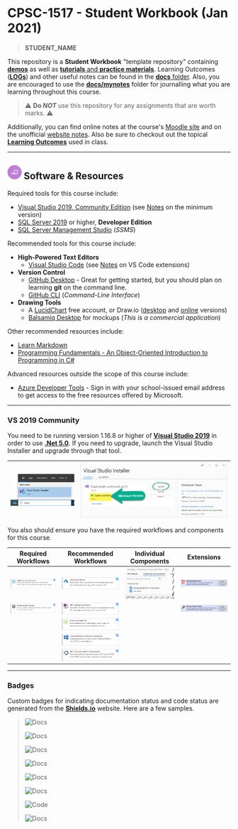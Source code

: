 # CPSC-1517 - **Student Workbook** (Jan 2021)

> **STUDENT_NAME**

This repository is a **Student Workbook** "template repository" containing [**demos**](./demos/ReadMe.md) as well as [**tutorials** and **practice materials**](./src/ReadMe.md). Learning Outcomes ([**LOGs**](./docs/logs/ReadMe.md)) and other useful notes can be found in the [**docs** folder](./docs). Also, you are encouraged to use the [**docs/mynotes**](./docs/mynotes) folder for journalling what you are learning throughout this course.

> :warning: **Do *NOT*** use this repository for any assignments that are worth marks. :warning:

Additionally, you can find online notes at the course's [Moodle site](https://moodle.nait.ca) and on the unofficial [website notes](https://cpsc-1517.github.io). Also be sure to checkout out the topical [**Learning Outcomes**](https://.github.io/about/LOGs.html) used in class.

----

## ![Software et.al.](./docs/images/code.png) Software & Resources

Required tools for this course include:

- [Visual Studio 2019, Community Edition](https://visualstudio.microsoft.com/) (see [Notes](#vs-2019-community) on the minimum version)
- [SQL Server 2019](https://www.microsoft.com/sql-server/sql-server-downloads) or higher, **Developer Edition**
- [SQL Server Management Studio](https://docs.microsoft.com/sql/ssms/download-sql-server-management-studio-ssms?view=sql-server-ver15#download-ssms) (*SSMS*)

Recommended tools for this course include:

- **High-Powered Text Editors**
  - [Visual Studio Code](https://code.visualstudio.com) (see [Notes]() on VS Code extensions)
- **Version Control**
  - [GitHub Desktop](https://desktop.github.com) - Great for getting started, but you should plan on learning **git** on the command line.
  - [GitHub CLI](https://cli.github.com/) (*Command-Line Interface*)
- **Drawing Tools**
  - A [LucidChart](https://www.lucidchart.com/pages/) free account, or Draw.io ([desktop](https://about.draw.io/integrations/#integrations_offline) and [online](https://draw.io) versions)
  - [Balsamiq Desktop](https://balsamiq.com/wireframes/desktop/) for mockups (*This is a commercial application*)

Other recommended resources include:

- [Learn Markdown](https://commonmark.org/help/)
- [Programming Fundamentals - An Object-Oriented Introduction to Programming in C#](https://programming-0101.github.io/TheBook/)

Advanced resources outside the scope of this course include:

- [Azure Developer Tools](https://azureforeducation.microsoft.com/devtools) - Sign in with your school-issued email address to get access to the free resources offered by Microsoft.

----

### VS 2019 Community

You need to be running version 1.16.8 or higher of [**Visual Studio 2019**](https://visualstudio.microsoft.com/) in order to use [**.Net 5.0**](https://dotnet.microsoft.com/platform/support/policy/dotnet-core). If you need to upgrade, launch the Visual Studio Installer and upgrade through that tool.

| ![Launch VS Installer](./docs/images/vs-installer.png) | ![VS Install - Min VS2019 Version](./docs/images/vs-min-version.png) |
|--------------------------------------------------------|----------------------------------------------------------------------|

You also should ensure you have the required workflows and components for this course.

| Required Workflows | Recommended Workflows | Individual Components | Extensions |
|--------------------|-----------------------|-----------------------|------------|
| ![ASPNET and web development](./docs/images/vs-workload-asp-net-web.png) | ![Azure development](./docs/images/vs-workload-azure.png) | ![GH and LiveShare](./docs/images/vs-individual-components.png) | ![Web Essentials](./docs/images/vs-extension-web-essentials.png) |
| ![Data storage and processing](./docs/images/vs-workload-data-storage.png) | ![.NET desktop development](./docs/images/vs-workload-net-desktop.png) | | ![EF Core Power Tools](./docs/images/vs-extension-ef-core-power-tools.png) |
| | ![Node.js development](./docs/images/vs-workload-node.png) | | |
| | ![Universal Windows Platform development](./docs/images/vs-workload-uwp.png) | | |
| | ![.NET Core cross-platform development](./docs/images/vs-workload-net-core-cross-platform.png) | | |

----

### Badges

Custom badges for indicating documentation status and code status are generated from the [**Shields.io**](https://Shields.io) website. Here are a few samples.

> ![Docs](https://img.shields.io/badge/Documentation%20Status-100%25%20Complete-brightgreen?logo=Read%20the%20Docs)
>
> ![Docs](https://img.shields.io/badge/Documentation%20Status-~90%25%20Mostly%20Complete-blue?logo=Read%20the%20Docs)
>
> ![Docs](https://img.shields.io/badge/Documentation%20Status-~70%25%20+%20Usable-yellow?logo=Read%20the%20Docs)
>
> ![Docs](https://img.shields.io/badge/Documentation%20Status-40--70%25%20Incomplete/Draft-orange?logo=Read%20the%20Docs)
>
> ![Docs](https://img.shields.io/badge/Documentation%20Status-10--40%25%20Rough%20Outline-red?logo=Read%20the%20Docs)
>
> ![Docs](https://img.shields.io/badge/Documentation%20Status-~10%25%20Minimal%20Outline-lightgrey?logo=Read%20the%20Docs)
>
> ![Code](https://img.shields.io/badge/Code%20Status-Demo%20|%20Practice-blueviolet?logo=Visual%20Studio%20Code&labelColor=indigo)
>
> ![Docs](https://img.shields.io/badge/Documentation%20Status-~70--90%25-green)
